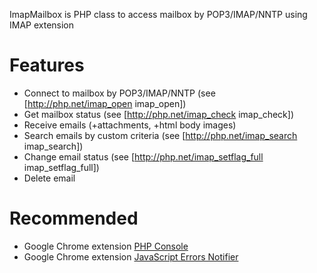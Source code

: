 ImapMailbox is PHP class to access mailbox by POP3/IMAP/NNTP using IMAP extension

# Features

* Connect to mailbox by POP3/IMAP/NNTP (see [http://php.net/imap_open imap_open])
* Get mailbox status (see [http://php.net/imap_check imap_check])
* Receive emails (+attachments, +html body images)
* Search emails by custom criteria (see [http://php.net/imap_search imap_search])
* Change email status (see [http://php.net/imap_setflag_full imap_setflag_full])
* Delete email


# Recommended

* Google Chrome extension [PHP Console](https://chrome.google.com/webstore/detail/php-console/nfhmhhlpfleoednkpnnnkolmclajemef)
* Google Chrome extension [JavaScript Errors Notifier](https://chrome.google.com/webstore/detail/javascript-errors-notifie/jafmfknfnkoekkdocjiaipcnmkklaajd)
